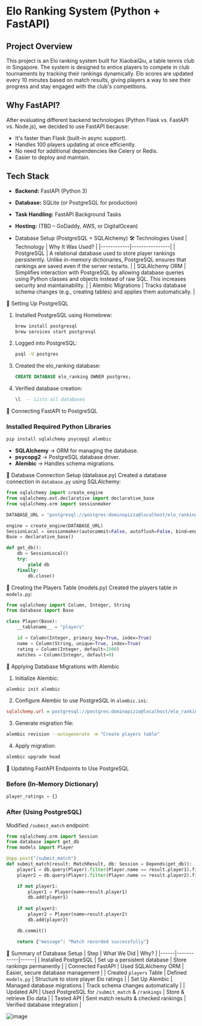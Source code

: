 # Elo Ranking System (Python + FastAPI)

## Project Overview
This project is an Elo ranking system built for XiaobaiQiu, a table tennis club in Singapore. The system is designed to entice players to compete in club tournaments by tracking their rankings dynamically. Elo scores are updated every 10 minutes based on match results, giving players a way to see their progress and stay engaged with the club's competitions.

## Why FastAPI?
After evaluating different backend technologies (Python Flask vs. FastAPI vs. Node.js), we decided to use FastAPI because:
- It's faster than Flask (built-in async support).
- Handles 100 players updating at once efficiently.
- No need for additional dependencies like Celery or Redis.
- Easier to deploy and maintain.

## Tech Stack
- **Backend:** FastAPI (Python 3)
- **Database:** SQLite (or PostgreSQL for production)
- **Task Handling:** FastAPI Background Tasks
- **Hosting:** (TBD – GoDaddy, AWS, or DigitalOcean)

- Database Setup (PostgreSQL + SQLAlchemy)
🛠 Technologies Used
| Technology  | Why It Was Used? |
|------------|----------------|
| PostgreSQL  | A relational database used to store player rankings persistently. Unlike in-memory dictionaries, PostgreSQL ensures that rankings are saved even if the server restarts. |
| SQLAlchemy ORM | Simplifies interaction with PostgreSQL by allowing database queries using Python classes and objects instead of raw SQL. This increases security and maintainability. |
| Alembic Migrations | Tracks database schema changes (e.g., creating tables) and applies them automatically. |

📌 Setting Up PostgreSQL
1. Installed PostgreSQL using Homebrew:
   ```bash
   brew install postgresql
   brew services start postgresql
   ```
2. Logged into PostgreSQL:
   ```bash
   psql -U postgres
   ```
3. Created the elo_ranking database:
   ```sql
   CREATE DATABASE elo_ranking OWNER postgres;
   ```
4. Verified database creation:
   ```sql
   \l  -- Lists all databases
   ```

📌 Connecting FastAPI to PostgreSQL
### Installed Required Python Libraries
```bash
pip install sqlalchemy psycopg2 alembic
```
- **SQLAlchemy** → ORM for managing the database.
- **psycopg2** → PostgreSQL database driver.
- **Alembic** → Handles schema migrations.

📌 Database Connection Setup (database.py)
Created a database connection in `database.py` using SQLAlchemy:
```python
from sqlalchemy import create_engine
from sqlalchemy.ext.declarative import declarative_base
from sqlalchemy.orm import sessionmaker

DATABASE_URL = "postgresql://postgres:dominopizza@localhost/elo_ranking"

engine = create_engine(DATABASE_URL)
SessionLocal = sessionmaker(autocommit=False, autoflush=False, bind=engine)
Base = declarative_base()

def get_db():
    db = SessionLocal()
    try:
        yield db
    finally:
        db.close()
```

📌 Creating the Players Table (models.py)
Created the players table in `models.py`:
```python
from sqlalchemy import Column, Integer, String
from database import Base

class Player(Base):
    __tablename__ = "players"

    id = Column(Integer, primary_key=True, index=True)
    name = Column(String, unique=True, index=True)
    rating = Column(Integer, default=1500)
    matches = Column(Integer, default=0)
```

📌 Applying Database Migrations with Alembic
1. Initialize Alembic:
```bash
alembic init alembic
```
2. Configure Alembic to use PostgreSQL in `alembic.ini`:
```ini
sqlalchemy.url = postgresql://postgres:dominopizza@localhost/elo_ranking
```
3. Generate migration file:
```bash
alembic revision --autogenerate -m "Create players table"
```
4. Apply migration:
```bash
alembic upgrade head
```

📌 Updating FastAPI Endpoints to Use PostgreSQL
### Before (In-Memory Dictionary)
```python
player_ratings = {}
```
### After (Using PostgreSQL)
Modified `/submit_match` endpoint:
```python
from sqlalchemy.orm import Session
from database import get_db
from models import Player

@app.post("/submit_match")
def submit_match(result: MatchResult, db: Session = Depends(get_db)):
    player1 = db.query(Player).filter(Player.name == result.player1).first()
    player2 = db.query(Player).filter(Player.name == result.player2).first()

    if not player1:
        player1 = Player(name=result.player1)
        db.add(player1)
    
    if not player2:
        player2 = Player(name=result.player2)
        db.add(player2)

    db.commit()

    return {"message": "Match recorded successfully"}
```

📌 Summary of Database Setup
| Step | What We Did | Why? |
|------|------------|------|
| Installed PostgreSQL | Set up a persistent database | Store rankings permanently |
| Connected FastAPI | Used SQLAlchemy ORM | Easier, secure database management |
| Created `players` Table | Defined `models.py` | Structure to store player Elo ratings |
| Set Up Alembic | Managed database migrations | Track schema changes automatically |
| Updated API | Used PostgreSQL for `/submit_match` & `/rankings` | Store & retrieve Elo data |
| Tested API | Sent match results & checked rankings | Verified database integration |

![image](https://github.com/user-attachments/assets/4fd8c7b9-46bb-45d7-9851-5b6dee4a7514)
